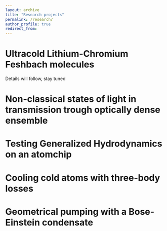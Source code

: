 ```yaml
---
layout: archive
title: "Research projects"
permalink: /research/
author_profile: true
redirect_from:
---
```


Ultracold Lithium-Chromium Feshbach molecules
======
Details will follow, stay tuned

Non-classical states of light in transmission trough optically dense ensemble
======

Testing Generalized Hydrodynamics on an atomchip
======

Cooling cold atoms with three-body losses
======

Geometrical pumping with a Bose-Einstein condensate
======
